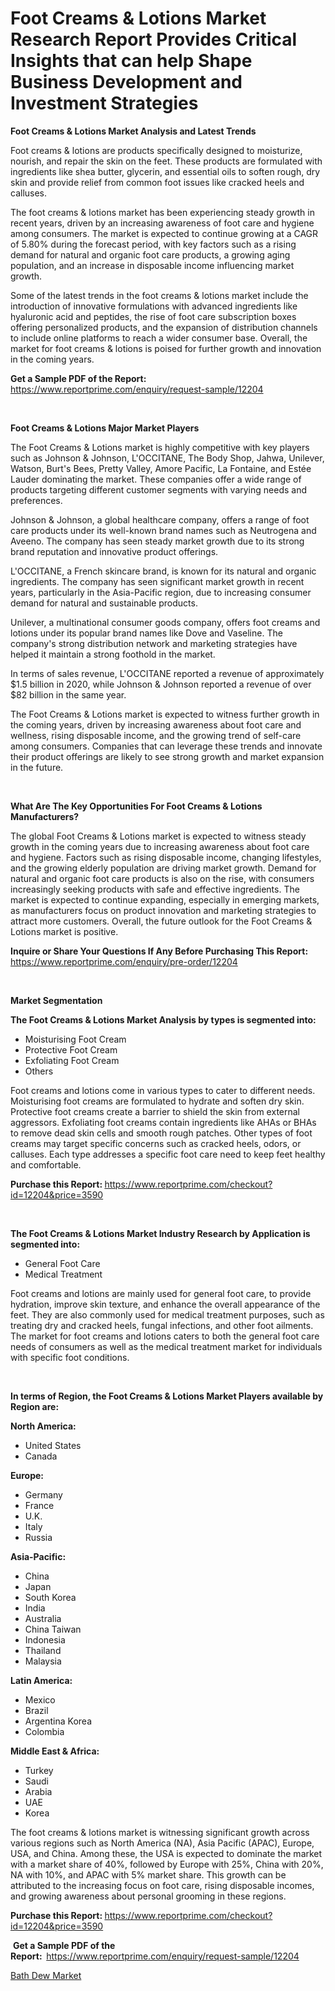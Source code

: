 <p><h1>Foot Creams & Lotions Market Research Report Provides Critical Insights that can help Shape Business Development and Investment Strategies</h1></p><p><strong>Foot Creams & Lotions Market Analysis and Latest Trends</strong></p>
<p><p>Foot creams & lotions are products specifically designed to moisturize, nourish, and repair the skin on the feet. These products are formulated with ingredients like shea butter, glycerin, and essential oils to soften rough, dry skin and provide relief from common foot issues like cracked heels and calluses.</p><p>The foot creams & lotions market has been experiencing steady growth in recent years, driven by an increasing awareness of foot care and hygiene among consumers. The market is expected to continue growing at a CAGR of 5.80% during the forecast period, with key factors such as a rising demand for natural and organic foot care products, a growing aging population, and an increase in disposable income influencing market growth.</p><p>Some of the latest trends in the foot creams & lotions market include the introduction of innovative formulations with advanced ingredients like hyaluronic acid and peptides, the rise of foot care subscription boxes offering personalized products, and the expansion of distribution channels to include online platforms to reach a wider consumer base. Overall, the market for foot creams & lotions is poised for further growth and innovation in the coming years.</p></p>
<p><strong>Get a Sample PDF of the Report:&nbsp;</strong> <a href="https://www.reportprime.com/enquiry/request-sample/12204">https://www.reportprime.com/enquiry/request-sample/12204</a></p>
<p>&nbsp;</p>
<p><strong>Foot Creams & Lotions Major Market Players</strong></p>
<p><p>The Foot Creams & Lotions market is highly competitive with key players such as Johnson & Johnson, L'OCCITANE, The Body Shop, Jahwa, Unilever, Watson, Burt's Bees, Pretty Valley, Amore Pacific, La Fontaine, and Estée Lauder dominating the market. These companies offer a wide range of products targeting different customer segments with varying needs and preferences.</p><p>Johnson & Johnson, a global healthcare company, offers a range of foot care products under its well-known brand names such as Neutrogena and Aveeno. The company has seen steady market growth due to its strong brand reputation and innovative product offerings.</p><p>L'OCCITANE, a French skincare brand, is known for its natural and organic ingredients. The company has seen significant market growth in recent years, particularly in the Asia-Pacific region, due to increasing consumer demand for natural and sustainable products.</p><p>Unilever, a multinational consumer goods company, offers foot creams and lotions under its popular brand names like Dove and Vaseline. The company's strong distribution network and marketing strategies have helped it maintain a strong foothold in the market.</p><p>In terms of sales revenue, L'OCCITANE reported a revenue of approximately $1.5 billion in 2020, while Johnson & Johnson reported a revenue of over $82 billion in the same year.</p><p>The Foot Creams & Lotions market is expected to witness further growth in the coming years, driven by increasing awareness about foot care and wellness, rising disposable income, and the growing trend of self-care among consumers. Companies that can leverage these trends and innovate their product offerings are likely to see strong growth and market expansion in the future.</p></p>
<p>&nbsp;</p>
<p><strong>What Are The Key Opportunities For Foot Creams & Lotions Manufacturers?</strong></p>
<p><p>The global Foot Creams & Lotions market is expected to witness steady growth in the coming years due to increasing awareness about foot care and hygiene. Factors such as rising disposable income, changing lifestyles, and the growing elderly population are driving market growth. Demand for natural and organic foot care products is also on the rise, with consumers increasingly seeking products with safe and effective ingredients. The market is expected to continue expanding, especially in emerging markets, as manufacturers focus on product innovation and marketing strategies to attract more customers. Overall, the future outlook for the Foot Creams & Lotions market is positive.</p></p>
<p><strong>Inquire or Share Your Questions If Any Before Purchasing This Report:</strong> <a href="https://www.reportprime.com/enquiry/pre-order/12204">https://www.reportprime.com/enquiry/pre-order/12204</a></p>
<p>&nbsp;</p>
<p><strong>Market Segmentation</strong></p>
<p><strong>The Foot Creams & Lotions Market Analysis by types is segmented into:</strong></p>
<p><ul><li>Moisturising Foot Cream</li><li>Protective Foot Cream</li><li>Exfoliating Foot Cream</li><li>Others</li></ul></p>
<p><p>Foot creams and lotions come in various types to cater to different needs. Moisturising foot creams are formulated to hydrate and soften dry skin. Protective foot creams create a barrier to shield the skin from external aggressors. Exfoliating foot creams contain ingredients like AHAs or BHAs to remove dead skin cells and smooth rough patches. Other types of foot creams may target specific concerns such as cracked heels, odors, or calluses. Each type addresses a specific foot care need to keep feet healthy and comfortable.</p></p>
<p><strong>Purchase this Report:&nbsp;</strong><a href="https://www.reportprime.com/checkout?id=12204&price=3590">https://www.reportprime.com/checkout?id=12204&price=3590</a></p>
<p>&nbsp;</p>
<p><strong>The Foot Creams & Lotions Market Industry Research by Application is segmented into:</strong></p>
<p><ul><li>General Foot Care</li><li>Medical Treatment</li></ul></p>
<p><p>Foot creams and lotions are mainly used for general foot care, to provide hydration, improve skin texture, and enhance the overall appearance of the feet. They are also commonly used for medical treatment purposes, such as treating dry and cracked heels, fungal infections, and other foot ailments. The market for foot creams and lotions caters to both the general foot care needs of consumers as well as the medical treatment market for individuals with specific foot conditions.</p></p>
<p>&nbsp;</p>
<p><strong>In terms of Region, the Foot Creams & Lotions Market Players available by Region are:</strong></p>
<p>
    <p> <strong> North America: </strong>
        <ul>
            <li>United States</li>
            <li>Canada</li>
        </ul>
        </p> 
    <p> <strong> Europe: </strong>
        <ul>
            <li>Germany</li>
            <li>France</li>
            <li>U.K.</li>
            <li>Italy</li>
            <li>Russia</li>
        </ul>
        </p> 
    <p> <strong> Asia-Pacific: </strong>
        <ul>
            <li>China</li>
            <li>Japan</li>
            <li>South Korea</li>
            <li>India</li>
            <li>Australia</li>
            <li>China Taiwan</li>
            <li>Indonesia</li>
            <li>Thailand</li>
            <li>Malaysia</li>
        </ul>
        </p> 
    <p> <strong> Latin America: </strong>
        <ul>
            <li>Mexico</li>
            <li>Brazil</li>
            <li>Argentina Korea</li>
            <li>Colombia</li>
        </ul>
        </p> 
    <p> <strong> Middle East & Africa: </strong>
        <ul>
            <li>Turkey</li>
            <li>Saudi</li>
            <li>Arabia</li>
            <li>UAE</li>
            <li>Korea</li>
        </ul>
    </p>
    </p>
<p><p>The foot creams & lotions market is witnessing significant growth across various regions such as North America (NA), Asia Pacific (APAC), Europe, USA, and China. Among these, the USA is expected to dominate the market with a market share of 40%, followed by Europe with 25%, China with 20%, NA with 10%, and APAC with 5% market share. This growth can be attributed to the increasing focus on foot care, rising disposable incomes, and growing awareness about personal grooming in these regions.</p></p>
<p><strong>Purchase this Report: </strong><a href="https://www.reportprime.com/checkout?id=12204&price=3590">https://www.reportprime.com/checkout?id=12204&price=3590</a></p>
<p>&nbsp;<strong>Get a Sample PDF of the Report:&nbsp;&nbsp;</strong><a href="https://www.reportprime.com/enquiry/request-sample/12204">https://www.reportprime.com/enquiry/request-sample/12204</a></p>
<p><strong></strong></p>
<p><p><a href="https://github.com/kufem1/Market-Research-Report-List-1/blob/main/bath-dew-market.md">Bath Dew Market</a></p></p>